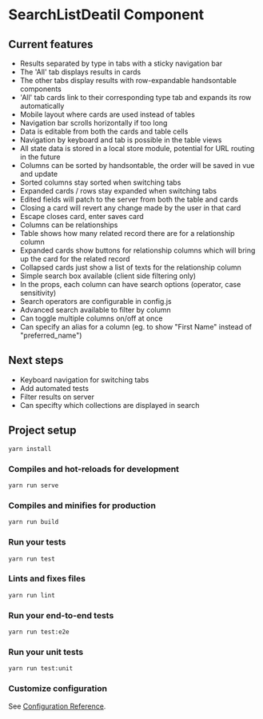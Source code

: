 # SearchListDeatil Component

## Current features
* Results separated by type in tabs with a sticky navigation bar
* The 'All' tab displays results in cards
* The other tabs display results with row-expandable handsontable components
* 'All' tab cards link to their corresponding type tab and expands its row automatically
* Mobile layout where cards are used instead of tables
* Navigation bar scrolls horizontally if too long
* Data is editable from both the cards and table cells
* Navigation by keyboard and tab is possible in the table views
* All state data is stored in a local store module, potential for URL routing in the future
* Columns can be sorted by handsontable, the order will be saved in vue and update
* Sorted columns stay sorted when switching tabs
* Expanded cards / rows stay expanded when switching tabs
* Edited fields will patch to the server from both the table and cards
* Closing a card will revert any change made by the user in that card
* Escape closes card, enter saves card
* Columns can be relationships
* Table shows how many related record there are for a relationship column
* Expanded cards show buttons for relationship columns which will bring up the card for the related record
* Collapsed cards just show a list of texts for the relationship column
* Simple search box available (client side filtering only)
* In the props, each column can have search options (operator, case sensitivity)
* Search operators are configurable in config.js
* Advanced search available to filter by column
* Can toggle multiple columns on/off at once
* Can specify an alias for a column (eg. to show "First Name" instead of "preferred_name")

## Next steps
* Keyboard navigation for switching tabs
* Add automated tests
* Filter results on server
* Can specifty which collections are displayed in search

## Project setup
```
yarn install
```

### Compiles and hot-reloads for development
```
yarn run serve
```

### Compiles and minifies for production
```
yarn run build
```

### Run your tests
```
yarn run test
```

### Lints and fixes files
```
yarn run lint
```

### Run your end-to-end tests
```
yarn run test:e2e
```

### Run your unit tests
```
yarn run test:unit
```

### Customize configuration
See [Configuration Reference](https://cli.vuejs.org/config/).
